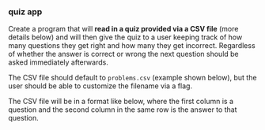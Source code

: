 ### quiz app

Create a program that will **read in a quiz provided via a CSV file** (more details below) 
and will then give the quiz to a user keeping track of how many questions they get right 
and how many they get incorrect. Regardless of whether the answer is correct or wrong 
the next question should be asked immediately afterwards.  

The CSV file should default to ` problems.csv ` (example shown below), 
but the user should be able to customize the filename via a flag.  

The CSV file will be in a format like below, where the first column 
is a question and the second column in the same row is the answer 
to that question.  
